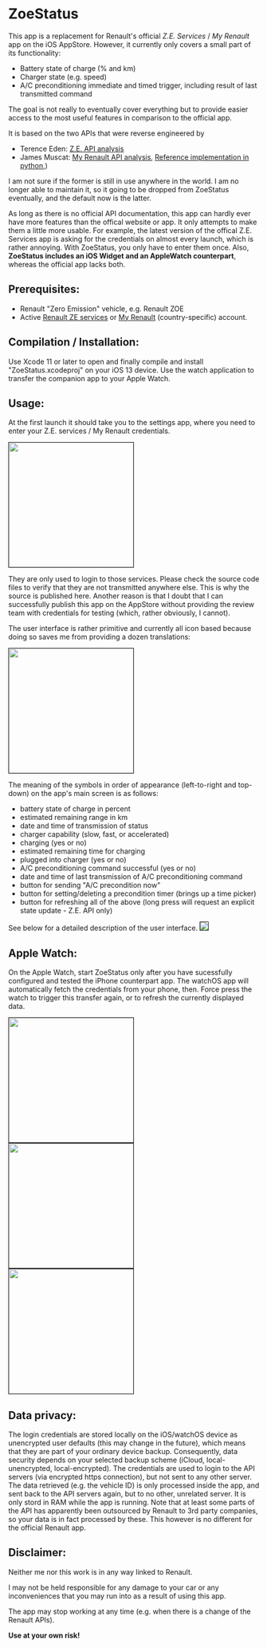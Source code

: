 # ZoeStatus

This app is a replacement for Renault's official *Z.E. Services* / *My Renault* app on the iOS AppStore. 
However, it currently only covers a small part of its functionality:

- Battery state of charge (% and km)
- Charger state (e.g. speed)
- A/C preconditioning immediate and timed trigger, including result of last transmitted command

The goal is not really to eventually cover everything but to provide easier access to the most useful features in comparison to the official app.


It is based on the two APIs that were reverse engineered by

- Terence Eden: [Z.E. API analysis](https://github.com/edent/Renault-Zoe-API)
- James Muscat: [My Renault API analysis](https://muscatoxblog.blogspot.com/2019/07/delving-into-renaults-new-api.html), [Reference implementation in python](https://github.com/jamesremuscat/pyze),)

I am not sure if the former is still in use anywhere in the world. I am no longer able to maintain it, so it going to be dropped from ZoeStatus eventually, and the default now is the latter. 

As long as there is no official API documentation, this app can hardly ever have more features than the offical website or app. It only attempts to make them a little more usable. For example, the latest version of the offical Z.E. Services app is asking for the credentials on almost every launch, which is rather annoying. With ZoeStatus, you only have to enter them once.
Also, **ZoeStatus includes an iOS Widget and an AppleWatch counterpart**, whereas the official app lacks both.

## Prerequisites:

- Renault "Zero Emission" vehicle, e.g. Renault ZOE
- Active [Renault ZE services](https://www.services.renault-ze.com) or  [My Renault](https://myr.renault.de) (country-specific) account.

## Compilation / Installation:

Use Xcode 11 or later to open and finally compile and install "ZoeStatus.xcodeproj" on your iOS 13 device.
Use the watch application to transfer the companion app to your Apple Watch.

## Usage:
At the first launch it should take you to the settings app, where you need to enter your Z.E. services / My Renault credentials. 

<img src="./Screenshot_02.png" border="1" width="250">


They are only used to login to those services. Please check the source code files to verify that they are not transmitted anywhere else. This is why the source is published here. Another reason is that I doubt that I can successfully publish this app on the AppStore without providing the review team with credentials for testing (which, rather obviously, I cannot).



The user interface is rather primitive and currently all icon based because doing so saves me from providing a dozen translations:

<img src="./Screenshot_01.png" border="1" width="250"> 

The meaning of the symbols in order of appearance (left-to-right and top-down) on the app's main screen is as follows:

- battery state of charge in percent
- estimated remaining range in km
- date and time of transmission of status
- charger capability (slow, fast, or accelerated)
- charging (yes or no)
- estimated remaining time for charging
- plugged into charger (yes or no)
- A/C preconditioning command successful (yes or no)
- date and time of last transmission of A/C preconditioning command
- button for sending "A/C precondition now"
- button for setting/deleting a precondition timer (brings up a time picker)
- button for refreshing all of the above (long press will request an explicit state update - Z.E. API only)

See below for a detailed description of the user interface.
<img src="./ZoeStatus-HowToUse.png" border="1">

## Apple Watch:
On the Apple Watch, start ZoeStatus only after you have sucessfully configured and tested the iPhone counterpart app. The watchOS app will automatically fetch the credentials from your phone, then. Force press the watch to trigger this transfer again, or to refresh the currently displayed data.


<img src="./watch_01.png" border="1" width="250"> 
<img src="./watch_02.png" border="1" width="250"> 
<img src="./watch_03.png" border="1" width="250"> 

## Data privacy:
The login credentials are stored locally on the iOS/watchOS device as unencrypted user defaults (this may change in the future), which means that they are part of your ordinary device backup. Consequently, data security depends on your selected backup scheme (iCloud, local-unencrypted, local-encrypted).
The credentials are used to login to the API servers (via encrypted https connection), but not sent to any other server. The data retrieved (e.g. the vehicle ID) is only processed inside the app, and sent back to the API servers again, but to no other, unrelated server. It is only stord in RAM while the app is running.
Note that at least some parts of the API has apparently been outsourced by Renault to 3rd party companies, so your data is in fact processed by these. This however is no different for the official Renault app.

## Disclaimer:

Neither me nor this work is in any way linked to Renault.

I may not be held responsible for any damage to your car or any inconveniences that you may run into as a result of using this app.

The app may stop working at any time (e.g. when there is a change of the Renault APIs).

**Use at your own risk!**
